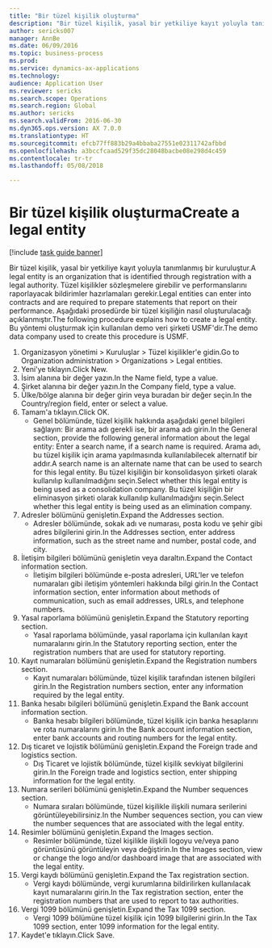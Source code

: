 ```yaml
--- 
title: "Bir tüzel kişilik oluşturma"
description: "Bir tüzel kişilik, yasal bir yetkiliye kayıt yoluyla tanımlanmış bir kuruluştur."
author: sericks007
manager: AnnBe
ms.date: 06/09/2016
ms.topic: business-process
ms.prod: 
ms.service: dynamics-ax-applications
ms.technology: 
audience: Application User
ms.reviewer: sericks
ms.search.scope: Operations
ms.search.region: Global
ms.author: sericks
ms.search.validFrom: 2016-06-30
ms.dyn365.ops.version: AX 7.0.0
ms.translationtype: HT
ms.sourcegitcommit: efcb77ff883b29a4bbaba27551e02311742afbbd
ms.openlocfilehash: a3bccfcaad529f35dc28048bacbe08e298d4c459
ms.contentlocale: tr-tr
ms.lasthandoff: 05/08/2018

---
```

# <a name="create-a-legal-entity"></a><span data-ttu-id="0b3b6-103">Bir tüzel kişilik oluşturma</span><span class="sxs-lookup"><span data-stu-id="0b3b6-103">Create a legal entity</span></span>

[!include [task guide banner](../../includes/task-guide-banner.md)]

<span data-ttu-id="0b3b6-104">Bir tüzel kişilik, yasal bir yetkiliye kayıt yoluyla tanımlanmış bir kuruluştur.</span><span class="sxs-lookup"><span data-stu-id="0b3b6-104">A legal entity is an organization that is identified through registration with a legal authority.</span></span> <span data-ttu-id="0b3b6-105">Tüzel kişilikler sözleşmelere girebilir ve performanslarını raporlayacak bildirimler hazırlamaları gerekir.</span><span class="sxs-lookup"><span data-stu-id="0b3b6-105">Legal entities can enter into contracts and are required to prepare statements that report on their performance.</span></span> <span data-ttu-id="0b3b6-106">Aşağıdaki prosedürde bir tüzel kişiliğin nasıl oluşturulacağı açıklanmıştır.</span><span class="sxs-lookup"><span data-stu-id="0b3b6-106">The following procedure explains how to create a legal entity.</span></span> <span data-ttu-id="0b3b6-107">Bu yöntemi oluşturmak için kullanılan demo veri şirketi USMF'dir.</span><span class="sxs-lookup"><span data-stu-id="0b3b6-107">The demo data company used to create this procedure is USMF.</span></span>

1. <span data-ttu-id="0b3b6-108">Organizasyon yönetimi > Kuruluşlar > Tüzel kişilikler'e gidin.</span><span class="sxs-lookup"><span data-stu-id="0b3b6-108">Go to Organization administration > Organizations > Legal entities.</span></span>
2. <span data-ttu-id="0b3b6-109">Yeni'ye tıklayın.</span><span class="sxs-lookup"><span data-stu-id="0b3b6-109">Click New.</span></span>
3. <span data-ttu-id="0b3b6-110">İsim alanına bir değer yazın.</span><span class="sxs-lookup"><span data-stu-id="0b3b6-110">In the Name field, type a value.</span></span>
4. <span data-ttu-id="0b3b6-111">Şirket alanına bir değer yazın.</span><span class="sxs-lookup"><span data-stu-id="0b3b6-111">In the Company field, type a value.</span></span>
5. <span data-ttu-id="0b3b6-112">Ülke/bölge alanına bir değer girin veya buradan bir değer seçin.</span><span class="sxs-lookup"><span data-stu-id="0b3b6-112">In the Country/region field, enter or select a value.</span></span>
6. <span data-ttu-id="0b3b6-113">Tamam'a tıklayın.</span><span class="sxs-lookup"><span data-stu-id="0b3b6-113">Click OK.</span></span>
    * <span data-ttu-id="0b3b6-114">Genel bölümünde, tüzel kişilik hakkında aşağıdaki genel bilgileri sağlayın: Bir arama adı gerekli ise, bir arama adı girin.</span><span class="sxs-lookup"><span data-stu-id="0b3b6-114">In the General section, provide the following general information about the legal entity: Enter a search name, if a search name is required.</span></span> <span data-ttu-id="0b3b6-115">Arama adı, bu tüzel kişilik için arama yapılmasında kullanılabilecek alternatif bir addır.</span><span class="sxs-lookup"><span data-stu-id="0b3b6-115">A search name is an alternate name that can be used to search for this legal entity.</span></span> <span data-ttu-id="0b3b6-116">Bu tüzel kişiliğin bir konsolidasyon şirketi olarak kullanılıp kullanılmadığını seçin.</span><span class="sxs-lookup"><span data-stu-id="0b3b6-116">Select whether this legal entity is being used as a consolidation company.</span></span> <span data-ttu-id="0b3b6-117">Bu tüzel kişiliğin bir eliminasyon şirketi olarak kullanılıp kullanılmadığını seçin.</span><span class="sxs-lookup"><span data-stu-id="0b3b6-117">Select whether this legal entity is being used as an elimination company.</span></span>  
7. <span data-ttu-id="0b3b6-118">Adresler bölümünü genişletin.</span><span class="sxs-lookup"><span data-stu-id="0b3b6-118">Expand the Addresses section.</span></span>
    * <span data-ttu-id="0b3b6-119">Adresler bölümünde, sokak adı ve numarası, posta kodu ve şehir gibi adres bilgilerini girin.</span><span class="sxs-lookup"><span data-stu-id="0b3b6-119">In the Addresses section, enter address information, such as the street name and number, postal code, and city.</span></span>  
8. <span data-ttu-id="0b3b6-120">İletişim bilgileri bölümünü genişletin veya daraltın.</span><span class="sxs-lookup"><span data-stu-id="0b3b6-120">Expand the Contact information section.</span></span>
    * <span data-ttu-id="0b3b6-121">İletişim bilgileri bölümünde e-posta adresleri, URL'ler ve telefon numaraları gibi iletişim yöntemleri hakkında bilgi girin.</span><span class="sxs-lookup"><span data-stu-id="0b3b6-121">In the Contact information section, enter information about methods of communication, such as email addresses, URLs, and telephone numbers.</span></span>  
9. <span data-ttu-id="0b3b6-122">Yasal raporlama bölümünü genişletin.</span><span class="sxs-lookup"><span data-stu-id="0b3b6-122">Expand the Statutory reporting section.</span></span>
    * <span data-ttu-id="0b3b6-123">Yasal raporlama bölümünde, yasal raporlama için kullanılan kayıt numaralarını girin.</span><span class="sxs-lookup"><span data-stu-id="0b3b6-123">In the Statutory reporting section, enter the registration numbers that are used for statutory reporting.</span></span>  
10. <span data-ttu-id="0b3b6-124">Kayıt numaraları bölümünü genişletin.</span><span class="sxs-lookup"><span data-stu-id="0b3b6-124">Expand the Registration numbers section.</span></span>
    * <span data-ttu-id="0b3b6-125">Kayıt numaraları bölümünde, tüzel kişilik tarafından istenen bilgileri girin.</span><span class="sxs-lookup"><span data-stu-id="0b3b6-125">In the Registration numbers section, enter any information required by the legal entity.</span></span>  
11. <span data-ttu-id="0b3b6-126">Banka hesabı bilgileri bölümünü genişletin.</span><span class="sxs-lookup"><span data-stu-id="0b3b6-126">Expand the Bank account information section.</span></span>
    * <span data-ttu-id="0b3b6-127">Banka hesabı bilgileri bölümünde, tüzel kişilik için banka hesaplarını ve rota numaralarını girin.</span><span class="sxs-lookup"><span data-stu-id="0b3b6-127">In the Bank account information section, enter bank accounts and routing numbers for the legal entity.</span></span>  
12. <span data-ttu-id="0b3b6-128">Dış ticaret ve lojistik bölümünü genişletin.</span><span class="sxs-lookup"><span data-stu-id="0b3b6-128">Expand the Foreign trade and logistics section.</span></span>
    * <span data-ttu-id="0b3b6-129">Dış Ticaret ve lojistik bölümünde, tüzel kişilik sevkiyat bilgilerini girin.</span><span class="sxs-lookup"><span data-stu-id="0b3b6-129">In the Foreign trade and logistics section, enter shipping information for the legal entity.</span></span>  
13. <span data-ttu-id="0b3b6-130">Numara serileri bölümünü genişletin.</span><span class="sxs-lookup"><span data-stu-id="0b3b6-130">Expand the Number sequences section.</span></span>
    * <span data-ttu-id="0b3b6-131">Numara sıraları bölümünde, tüzel kişilikle ilişkili numara serilerini görüntüleyebilirsiniz.</span><span class="sxs-lookup"><span data-stu-id="0b3b6-131">In the Number sequences section, you can view the number sequences that are associated with the legal entity.</span></span>  
14. <span data-ttu-id="0b3b6-132">Resimler bölümünü genişletin.</span><span class="sxs-lookup"><span data-stu-id="0b3b6-132">Expand the Images section.</span></span>
    * <span data-ttu-id="0b3b6-133">Resimler bölümünde, tüzel kişilikle ilişkili logoyu ve/veya pano görüntüsünü görüntüleyin veya değiştirin.</span><span class="sxs-lookup"><span data-stu-id="0b3b6-133">In the Images section, view or change the logo and/or dashboard image that are associated with the legal entity.</span></span>  
15. <span data-ttu-id="0b3b6-134">Vergi kaydı bölümünü genişletin.</span><span class="sxs-lookup"><span data-stu-id="0b3b6-134">Expand the Tax registration section.</span></span>
    * <span data-ttu-id="0b3b6-135">Vergi kaydı bölümünde, vergi kurumlarına bildirilirken kullanılacak kayıt numaralarını girin.</span><span class="sxs-lookup"><span data-stu-id="0b3b6-135">In the Tax registration section, enter the registration numbers that are used to report to tax authorities.</span></span>  
16. <span data-ttu-id="0b3b6-136">Vergi 1099 bölümünü genişletin.</span><span class="sxs-lookup"><span data-stu-id="0b3b6-136">Expand the Tax 1099 section.</span></span>
    * <span data-ttu-id="0b3b6-137">Vergi 1099 bölümüne tüzel kişilik için 1099 bilgilerini girin.</span><span class="sxs-lookup"><span data-stu-id="0b3b6-137">In the Tax 1099 section, enter 1099 information for the legal entity.</span></span>  
17. <span data-ttu-id="0b3b6-138">Kaydet'e tıklayın.</span><span class="sxs-lookup"><span data-stu-id="0b3b6-138">Click Save.</span></span>


